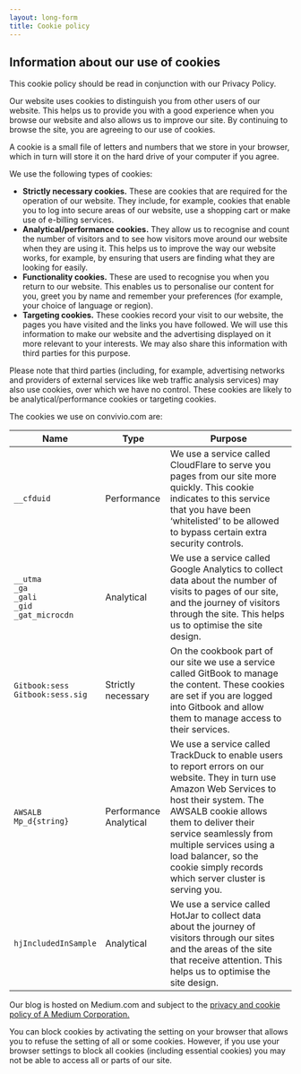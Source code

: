 ```yaml
---
layout: long-form
title: Cookie policy
---
```


## Information about our use of cookies

This cookie policy should be read in conjunction with our Privacy Policy.

Our website uses cookies to distinguish you from other users of our website. This helps us to provide you with a good experience when you browse our website and also allows us to improve our site. By continuing to browse the site, you are agreeing to our use of cookies.

A cookie is a small file of letters and numbers that we store in your browser, which in turn will store it on the hard drive of your computer if you agree.

We use the following types of cookies:

* **Strictly necessary cookies.** These are cookies that are required for the operation of our website. They include, for example, cookies that enable you to log into secure areas of our website, use a shopping cart or make use of e-billing services.
* **Analytical/performance cookies.** They allow us to recognise and count the number of visitors and to see how visitors move around our website when they are using it. This helps us to improve the way our website works, for example, by ensuring that users are finding what they are looking for easily.
* **Functionality cookies.** These are used to recognise you when you return to our website. This enables us to personalise our content for you, greet you by name and remember your preferences (for example, your choice of language or region).
* **Targeting cookies.** These cookies record your visit to our website, the pages you have visited and the links you have followed. We will use this information to make our website and the advertising displayed on it more relevant to your interests. We may also share this information with third parties for this purpose.

Please note that third parties (including, for example, advertising networks and providers of external services like web traffic analysis services) may also use cookies, over which we have no control. These cookies are likely to be analytical/performance cookies or targeting cookies.

The cookies we use on convivio.com are:

<table>
    <thead><tr>
      <th>Name</th>
      <th>Type</th>
      <th>Purpose</th>
    </tr></thead>
    <tbody>
        <tr>
            <td><code>__cfduid</code></td>
            <td>Performance</td>
            <td>We use a service called CloudFlare to serve you pages from our site more quickly. This cookie indicates to this service that you have been ‘whitelisted’ to be allowed to bypass certain extra security controls.</td>
        </tr>
        <tr>
            <td><code>__utma<br />_ga<br />_gali<br />_gid<br />_gat_microcdn</code></td>
            <td>Analytical</td>
            <td>We use a service called Google Analytics to collect data about the number of visits to pages of our site, and the journey of visitors through the site. This helps us to optimise the site design.</td>
        </tr>
        <tr>
            <td><code>Gitbook:sess<br />Gitbook:sess.sig</code></td>
            <td>Strictly necessary</td>
            <td>On the cookbook part of our site we use a service called GitBook to manage the content. These cookies are set if you are logged into Gitbook and allow them to manage access to their services.</td>
        </tr>
        <tr>
            <td><code>AWSALB<br />Mp_d{string}</code></td>
            <td>Performance<br />Analytical</td>
            <td>We use a service called TrackDuck to enable users to report errors on our website. They in turn use Amazon Web Services to host their system. The AWSALB cookie allows them to deliver their service seamlessly from multiple services using a load balancer, so the cookie simply records which server cluster is serving you.</td>
        </tr>
        <tr>
            <td><code>hjIncludedInSample</code></td>
            <td>Analytical</td>
            <td>We use a service called HotJar to collect data about the journey of visitors through our sites and the areas of the site that receive attention. This helps us to optimise the site design.</td>
        </tr>
    </tbody>
</table>

Our blog is hosted on Medium.com and subject to the [privacy and cookie policy of A Medium Corporation.](https://medium.com/policy/medium-privacy-policy-f03bf92035c9)

You can block cookies by activating the setting on your browser that allows you to refuse the setting of all or some cookies. However, if you use your browser settings to block all cookies (including essential cookies) you may not be able to access all or parts of our site.


